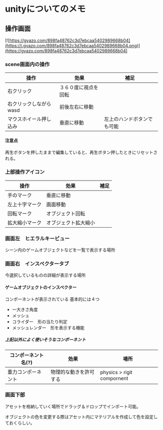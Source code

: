 # unityについてのメモ

## 操作画面
[![https://gyazo.com/898fa48762c3d7ebcaa5402989668b04](https://i.gyazo.com/898fa48762c3d7ebcaa5402989668b04.png)](https://gyazo.com/898fa48762c3d7ebcaa5402989668b04)

### scene画面内の操作

|操作|効果|補足|
| -- | -- | -- |
| 右クリック | ３６０度に視点を回転 |      |
| 右クリックしながらwasd | 前後左右に移動|      |
| マウスホイール押し込み | 垂直に移動 | 左上のハンドボタンでも可能  |

#### 注意点
再生ボタンを押したままで編集していると、再生ボタン押したときにリセットされる。


### 上部操作アイコン
|操作|効果|補足|
| -- | -- | -- |
|手のマーク|垂直に移動| |
|左上十字マーク|画面移動| |
|回転マーク|オブジェクト回転| |
|拡大縮小マーク |オブジェクト拡大縮小 | | 
  
### 画面左　ヒエラルキービュー
シーン内のゲームオブジェクトなどを一覧で表示する場所

### 画面右　インスペクタータブ
今選択しているものの詳細が表示する場所
#### ゲームオブジェクトのインスペクター
コンポーネントが表示されている
基本的には４つ
+ 一大きさ角度
+ メッシュ
+ コライダー　形の当たり判定
+ メッシュレンダー　形を表示する機能

##### 上記以外によく使いそうなコンポーネント
|コンポーネント名(?)|効果|場所|
| -- | -- | -- |
|重力コンポーネント|物理的な動きを許可する| physics > rigit compornent |
  



### 画面下部
アセットを格納していく場所でドラッグ＆ドロップでインポート可能。  

オブジェクトの色を変更する際はアセット内にマテリアルを作成して色を設定しておくらしい。
